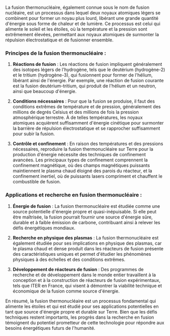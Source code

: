 La fusion thermonucléaire, également connue sous le nom de fusion nucléaire, est un processus dans lequel deux noyaux atomiques légers se combinent pour former un noyau plus lourd, libérant une grande quantité d'énergie sous forme de chaleur et de lumière. Ce processus est celui qui alimente le soleil et les étoiles, où la température et la pression sont extrêmement élevées, permettant aux noyaux atomiques de surmonter la répulsion électrostatique et de fusionner ensemble.

### Principes de la fusion thermonucléaire :

1. **Réactions de fusion** : Les réactions de fusion impliquent généralement des isotopes légers de l'hydrogène, tels que le deutérium (hydrogène-2) et le tritium (hydrogène-3), qui fusionnent pour former de l'hélium, libérant ainsi de l'énergie. Par exemple, une réaction de fusion courante est la fusion deutérium-tritium, qui produit de l'hélium et un neutron, ainsi que beaucoup d'énergie.

2. **Conditions nécessaires** : Pour que la fusion se produise, il faut des conditions extrêmes de température et de pression, généralement des millions de degrés Celsius et des millions de fois la pression atmosphérique terrestre. À de telles températures, les noyaux atomiques acquièrent suffisamment d'énergie cinétique pour surmonter la barrière de répulsion électrostatique et se rapprocher suffisamment pour subir la fusion.

3. **Contrôle et confinement** : En raison des températures et des pressions nécessaires, reproduire la fusion thermonucléaire sur Terre pour la production d'énergie nécessite des techniques de confinement avancées. Les principaux types de confinement comprennent la confinement magnétique, où des champs magnétiques puissants maintiennent le plasma chaud éloigné des parois du réacteur, et la confinement inertiel, où de puissants lasers compriment et chauffent le combustible de fusion.

### Applications et recherche en fusion thermonucléaire :

1. **Énergie de fusion** : La fusion thermonucléaire est étudiée comme une source potentielle d'énergie propre et quasi-inépuisable. Si elle peut être maîtrisée, la fusion pourrait fournir une source d'énergie sûre, durable et à faible émission de carbone, contribuant ainsi à relever les défis énergétiques mondiaux.

2. **Recherche en physique des plasmas** : La fusion thermonucléaire est également étudiée pour ses implications en physique des plasmas, car le plasma chaud et dense produit dans les réacteurs de fusion présente des caractéristiques uniques et permet d'étudier les phénomènes physiques à des échelles et des conditions extrêmes.

3. **Développement de réacteurs de fusion** : Des programmes de recherche et de développement dans le monde entier travaillent à la conception et à la construction de réacteurs de fusion expérimentaux, tels que ITER en France, qui visent à démontrer la viabilité technique et économique de la fusion comme source d'énergie.

En résumé, la fusion thermonucléaire est un processus fondamental qui alimente les étoiles et qui est étudié pour ses applications potentielles en tant que source d'énergie propre et durable sur Terre. Bien que les défis techniques restent importants, les progrès dans la recherche en fusion témoignent du potentiel prometteur de cette technologie pour répondre aux besoins énergétiques futurs de l'humanité.